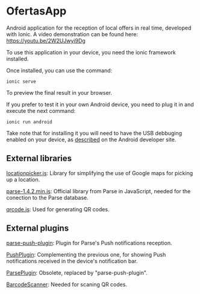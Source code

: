 # OfertasApp
Android application for the reception of local offers in real time, developed with Ionic.
A video demonstration can be found here: https://youtu.be/2W2UJwyi9Dg

To use this application in your device, you need the ionic framework installed. 

Once installed, you can use the command:
```
ionic serve
```
To preview the final result in your browser.

If you prefer to test it in your own Android device, you need to plug it in and execute the next command:
```
ionic run android
```
Take note that for installing it you will need to have the USB debbuging enabled on your device, as [described](http://developer.android.com/intl/es/tools/device.html) on the Android developer site.

## External libraries
[locationpicker.js](http://logicify.github.io/jquery-locationpicker-plugin/): Library for simplifying the use of Google maps for picking up a location.

[parse-1.4.2.min.js](https://www.parse.com/docs/downloads): Official library from Parse in JavaScript, needed for the conection to the Parse database.

[qrcode.js](http://davidshimjs.github.io/qrcodejs/): Used for generating QR codes.

## External plugins
[parse-push-plugin](https://github.com/taivo/parse-push-plugin): Plugin for Parse's Push notifications reception.

[PushPlugin](https://github.com/phonegap-build/PushPlugin): Complementing the previous one, for showing Push notifications received in the device's notification bar.

[ParsePlugin](https://github.com/avivais/phonegap-parse-plugin): Obsolete, replaced by "parse-push-plugin".

[BarcodeScanner](https://github.com/wildabeast/BarcodeScanner): Needed for scaning QR codes.
